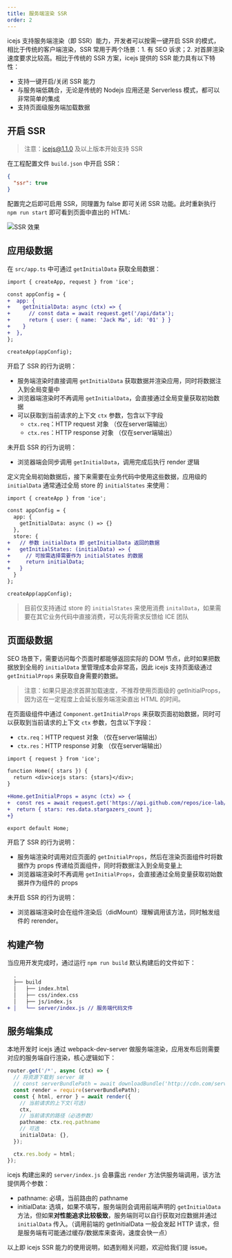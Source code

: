 ```yaml
---
title: 服务端渲染 SSR
order: 2
---
```


icejs 支持服务端渲染（即 SSR）能力，开发者可以按需一键开启 SSR 的模式，相比于传统的客户端渲染，SSR 常用于两个场景：1. 有 SEO 诉求；2. 对首屏渲染速度要求比较高。相比于传统的 SSR 方案，icejs 提供的 SSR 能力具有以下特性：

- 支持一键开启/关闭 SSR 能力
- 与服务端低耦合，无论是传统的 Nodejs 应用还是 Serverless 模式，都可以非常简单的集成
- 支持页面级服务端加载数据

## 开启 SSR

> 注意：icejs@1.1.0 及以上版本开始支持 SSR

在工程配置文件 `build.json` 中开启 SSR：

```json
{
  "ssr": true
}
```

配置完之后即可启用 SSR，同理置为 false 即可关闭 SSR 功能。此时重新执行 `npm run start` 即可看到页面中直出的 HTML:

![SSR 效果](https://img.alicdn.com/tfs/TB1rk9Bzhv1gK0jSZFFXXb0sXXa-2880-1026.png)

## 应用级数据

在 `src/app.ts` 中可通过 `getInitialData` 获取全局数据：

```diff
import { createApp, request } from 'ice';

const appConfig = {
+  app: {
+    getInitialData: async (ctx) => {
+      // const data = await request.get('/api/data');
+      return { user: { name: 'Jack Ma', id: '01' } }
+    }
+  },
};

createApp(appConfig);
```

开启了 SSR 的行为说明：

- 服务端渲染时直接调用 `getInitialData` 获取数据并渲染应用，同时将数据注入到全局变量中
- 浏览器端渲染时不再调用 `getInitialData`，会直接通过全局变量获取初始数据
- 可以获取到当前请求的上下文 `ctx` 参数，包含以下字段
  - `ctx.req`：HTTP request 对象 （仅在server端输出）
  - `ctx.res`：HTTP response 对象 （仅在server端输出）

未开启 SSR 的行为说明：

- 浏览器端会同步调用 `getInitialData`，调用完成后执行 render 逻辑

定义完全局初始数据后，接下来需要在业务代码中使用这些数据，应用级的 `initialData` 通常通过全局 store 的 `initialStates` 来使用：

```diff
import { createApp } from 'ice';

const appConfig = {
  app: {
    getInitialData: async () => {}
  },
  store: {
+   // 参数 initialData 即 getInitialData 返回的数据
+   getInitialStates: (initialData) => {
+     // 可按需选择需要作为 initialStates 的数据
+     return initialData;
+   }
  }
};

createApp(appConfig);
```

> 目前仅支持通过 store 的 `initialStates` 来使用消费 `initalData`，如果需要在其它业务代码中直接消费，可以先将需求反馈给 ICE 团队

## 页面级数据

SEO 场景下，需要访问每个页面时都能够返回实际的 DOM 节点，此时如果把数据放到全局的 `initialData` 里管理成本会非常高，因此 icejs 支持页面级通过 `getInitialProps` 来获取自身需要的数据。

> 注意：如果只是追求首屏加载速度，不推荐使用页面级的 getInitialProps，因为这在一定程度上会延长服务端渲染直出 HTML 的时间。

在页面级组件中通过 `Component.getInitialProps` 来获取页面初始数据，同时可以获取到当前请求的上下文 `ctx` 参数，包含以下字段：

- `ctx.req`：HTTP request 对象 （仅在server端输出）
- `ctx.res`：HTTP response 对象 （仅在server端输出）

```diff
import { request } from 'ice';

function Home({ stars }) {
  return <div>icejs stars: {stars}</div>;
}

+Home.getInitialProps = async (ctx) => {
+  const res = await request.get('https://api.github.com/repos/ice-lab/icejs');
+  return { stars: res.data.stargazers_count };
+}

export default Home;
```

开启了 SSR 的行为说明：

- 服务端渲染时调用对应页面的 `getInitialProps`，然后在渲染页面组件时将数据作为 props 传递给页面组件，同时将数据注入到全局变量上
- 浏览器端渲染时不再调用 `getInitialProps`，会直接通过全局变量获取初始数据并作为组件的 props

未开启 SSR 的行为说明：

- 浏览器端渲染时会在组件渲染后（didMount）理解调用该方法，同时触发组件的 rerender。

## 构建产物

当应用开发完成时，通过运行 `npm run build` 默认构建后的文件如下：

```diff
  .
  ├── build
  │   ├── index.html
  │   ├── css/index.css
  │   ├── js/index.js
+ │   └── server/index.js // 服务端代码文件
```

## 服务端集成

本地开发时 icejs 通过 webpack-dev-server 做服务端渲染，应用发布后则需要对应的服务端自行渲染，核心逻辑如下：

```ts
router.get('/*', async (ctx) => {
  // 将资源下载到 server 端
  // const serverBundlePath = await downloadBundle('http://cdn.com/server/index.js');
  const render = require(serverBundlePath);
  const { html, error } = await render({
    // 当前请求的上下文(可选)
    ctx,
    // 当前请求的路径（必选参数）
    pathname: ctx.req.pathname
    // 可选
    initialData: {},
  });

  ctx.res.body = html;
});
```

icejs 构建出来的 `server/index.js` 会暴露出 `render` 方法供服务端调用，该方法提供两个参数：

- pathname: 必填，当前路由的 pathname
- initialData: 选填，如果不填写，服务端则会调用前端声明的 `getInitialData` 方法，但如果**对性能追求比较极致**，服务端则可以自行获取对应数据并通过 `initialData` 传入。（调用前端的 getInitialData 一般会发起 HTTP 请求，但是服务端有可能通过缓存/数据库来查询，速度会快一点）

以上即 icejs SSR 能力的使用说明，如遇到相关问题，欢迎给我们提 issue。
